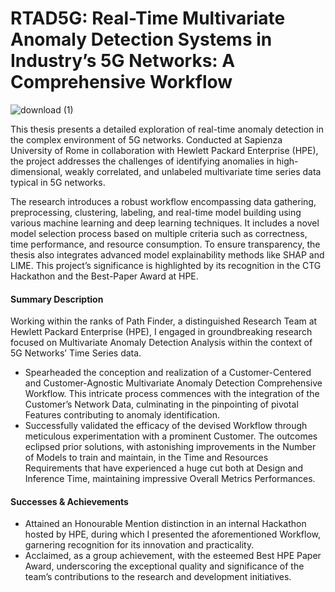 # RTAD5G: Real-Time Multivariate Anomaly Detection Systems in Industry’s 5G Networks: A Comprehensive Workflow
![download (1)](https://github.com/user-attachments/assets/50c9e995-c4fd-4dd9-ac9d-14bf4403c61c)

This thesis presents a detailed exploration of real-time anomaly detection in the complex environment of 5G networks. Conducted at Sapienza University of Rome in collaboration with Hewlett Packard Enterprise (HPE), the project addresses the challenges of identifying anomalies in high-dimensional, weakly correlated, and unlabeled multivariate time series data typical in 5G networks.

The research introduces a robust workflow encompassing data gathering, preprocessing, clustering, labeling, and real-time model building using various machine learning and deep learning techniques. It includes a novel model selection process based on multiple criteria such as correctness, time performance, and resource consumption. To ensure transparency, the thesis also integrates advanced model explainability methods like SHAP and LIME. This project’s significance is highlighted by its recognition in the CTG Hackathon and the Best-Paper Award at HPE.

#### Summary Description
Working within the ranks of Path Finder, a distinguished Research Team at Hewlett Packard Enterprise (HPE), I engaged in groundbreaking research focused on Multivariate Anomaly Detection Analysis within the context of 5G Networks’ Time Series data. 
- Spearheaded the conception and realization of a Customer-Centered and Customer-Agnostic Multivariate Anomaly Detection Comprehensive Workflow. This intricate process commences with the integration of the Customer’s Network Data, culminating in the pinpointing of pivotal Features contributing to anomaly identification.
- Successfully validated the efficacy of the devised Workflow through meticulous experimentation with a prominent Customer. The outcomes eclipsed prior solutions, with astonishing improvements in the Number of Models to train and maintain, in the Time and Resources Requirements that have experienced a huge cut both at Design and Inference Time, maintaining impressive Overall Metrics Performances.


#### Successes & Achievements
- Attained an Honourable Mention distinction in an internal Hackathon hosted by HPE, during which I presented the aforementioned Workflow, garnering recognition for its innovation and practicality.
- Acclaimed, as a group achievement, with the esteemed Best HPE Paper Award, underscoring the exceptional quality and significance of the team’s contributions to the research and development initiatives.

